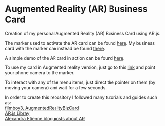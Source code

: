 # Augmented Reality (AR) Business Card

Creation of my personal Augmented Reality (AR) Business Card using AR.js.  <br>

The marker used to activate the AR card can be found [here](https://github.com/pierpaolo28/pierpaolo28.github.io/blob/master/Projects/ARCard/pattern-Picture.png). My business card with the marker can instead be found [there](https://github.com/pierpaolo28/pierpaolo28.github.io/blob/master/Projects/ARCard/ARBusinessCard.pdf). <br>
 
A simple demo of the AR card in action can be found [here](https://www.youtube.com/watch?v=-vswyZpXOtE). <br>

To use my card in Augmented reality version, just go to this 
[link](https://ppiconsulting.dev/Projects/ARCard/arcard.html) and point your phone camera to the marker. <br> 

To interact with any of the menu items, just direct the pointer on them (by moving your camera) and wait for a few seconds. <br>

In order to create this repository I followed many tutorials and guides such as: <br>
[filmboy3, AugmentedRealityBizCard](https://github.com/filmboy3/AugmentedRealityBizCard) <br>
[AR.js Libray](https://github.com/jeromeetienne/AR.js) <br>
[Alexandra Etienne blog posts about AR](https://medium.com/@AndraConnect)
